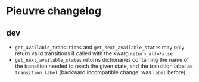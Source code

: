 # Pieuvre changelog

## dev

- `get_available_transitions` and `get_next_available_states` may only return valid transitions if called with the kwarg `return_all=False`
- `get_next_available_states` returns dictionaries containing the name of the transition needed to reach the given state, and the transition label as `transition_label` (backward incompatible change: was `label` before)
